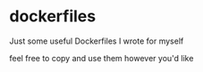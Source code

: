 # dockerfiles

Just some useful Dockerfiles I wrote for myself

feel free to copy and use them however you'd like
